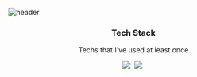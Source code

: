 ![header](https://capsule-render.vercel.app/api?type=wave&color=auto&height=300&section=header&text=Somyeong&fontSize=90)

<h3 align="center"> Tech Stack </h3>


<p align="center"> Techs that I've used at least once </h3>

<p align="center">
 <img src="https://img.shields.io/badge/Python-3766AB?style=flat-square&logo=Python&logoColor=white"/></a>&nbsp
 <img src="https://img.shields.io/badge/Pytorch-3666AB?style=flat-square&logo=Pytorch&logoColor=white"/></a>&nbsp
 



